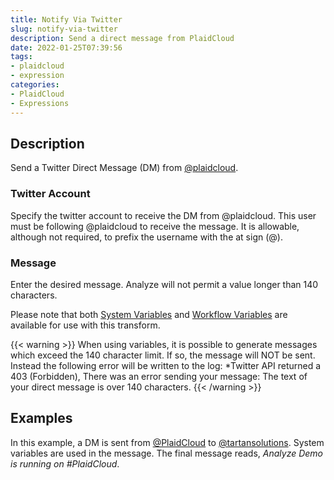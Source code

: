 ```yaml
---
title: Notify Via Twitter
slug: notify-via-twitter
description: Send a direct message from PlaidCloud
date: 2022-01-25T07:39:56
tags:
- plaidcloud
- expression
categories:
- PlaidCloud
- Expressions
---
```



## Description


Send a Twitter Direct Message (DM) from [@plaidcloud](<https://twitter.com/plaidcloud>).



### Twitter Account


Specify the twitter account to receive the DM from @plaidcloud. This user must be following @plaidcloud to receive the message. It is allowable, although not required, to prefix the username with the at sign (@).



### Message


Enter the desired message. Analyze will not permit a value longer than 140 characters.


Please note that both [System Variables](https://plaidcloud.com/docs/plaidcloud/workflows/transforms/common_features#system-variables) and [Workflow Variables](https://plaidcloud.com/docs/plaidcloud/workflows/transforms/common_features#model-variables) are available for use with this transform.


{{< warning >}}
When using variables, it is possible to generate messages which exceed the 140 character limit. If so, the message will NOT be sent. Instead the following error will be written to the log: *Twitter API returned a 403 (Forbidden), There was an error sending your message: The text of your direct message is over 140 characters.
{{< /warning >}}






## Examples


In this example, a DM is sent from [@PlaidCloud](<https://twitter.com/plaidcloud>) to [@tartansolutions](<https://twitter.com/tartansolutions>). System variables are used in the message. The final message reads, *Analyze Demo is running on #PlaidCloud*.



